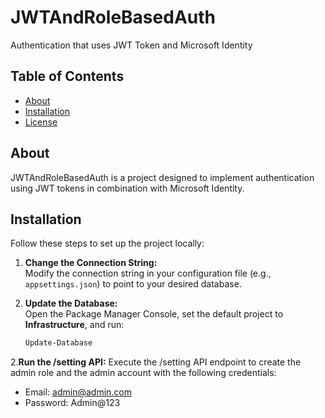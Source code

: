 # JWTAndRoleBasedAuth
<!-- Project Title: JWTAndRoleBasedAuth -->

Authentication that uses JWT Token and Microsoft Identity
<!-- Brief description of the project -->

## Table of Contents
<!-- Helps users quickly navigate through the README -->
- [About](#about)
- [Installation](#installation)
- [License](#license)

## About
JWTAndRoleBasedAuth is a project designed to implement authentication using JWT tokens in combination with Microsoft Identity.  
<!-- Provide additional context if necessary, such as target platforms or key benefits -->

## Installation
Follow these steps to set up the project locally:

1. **Change the Connection String:**  
   Modify the connection string in your configuration file (e.g., `appsettings.json`) to point to your desired database.  
   <!-- Ensure that the connection string is correctly updated for your environment -->

2. **Update the Database:**  
   Open the Package Manager Console, set the default project to **Infrastructure**, and run:
   ```powershell
   Update-Database

2.**Run the /setting API:**
   Execute the /setting API endpoint to create the admin role and the admin account with the following credentials:
   - Email: admin@admin.com
   - Password: Admin@123
   <!-- This API call initializes the necessary admin role and account for your project -->
